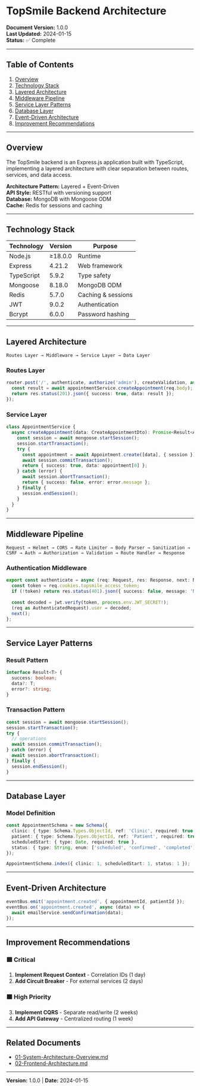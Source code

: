 # TopSmile Backend Architecture

**Document Version:** 1.0.0  
**Last Updated:** 2024-01-15  
**Status:** ✅ Complete

---

## Table of Contents

1. [Overview](#overview)
2. [Technology Stack](#technology-stack)
3. [Layered Architecture](#layered-architecture)
4. [Middleware Pipeline](#middleware-pipeline)
5. [Service Layer Patterns](#service-layer-patterns)
6. [Database Layer](#database-layer)
7. [Event-Driven Architecture](#event-driven-architecture)
8. [Improvement Recommendations](#improvement-recommendations)

---

## Overview

The TopSmile backend is an Express.js application built with TypeScript, implementing a layered architecture with clear separation between routes, services, and data access.

**Architecture Pattern:** Layered + Event-Driven  
**API Style:** RESTful with versioning support  
**Database:** MongoDB with Mongoose ODM  
**Cache:** Redis for sessions and caching

---

## Technology Stack

| Technology | Version | Purpose |
|------------|---------|---------|
| Node.js | ≥18.0.0 | Runtime |
| Express | 4.21.2 | Web framework |
| TypeScript | 5.9.2 | Type safety |
| Mongoose | 8.18.0 | MongoDB ODM |
| Redis | 5.7.0 | Caching & sessions |
| JWT | 9.0.2 | Authentication |
| Bcrypt | 6.0.0 | Password hashing |

---

## Layered Architecture

```
Routes Layer → Middleware → Service Layer → Data Layer
```

### Routes Layer

```typescript
router.post('/', authenticate, authorize('admin'), createValidation, async (req, res) => {
  const result = await appointmentService.createAppointment(req.body);
  return res.status(201).json({ success: true, data: result });
});
```

### Service Layer

```typescript
class AppointmentService {
  async createAppointment(data: CreateAppointmentDto): Promise<Result<Appointment>> {
    const session = await mongoose.startSession();
    session.startTransaction();
    try {
      const appointment = await Appointment.create([data], { session });
      await session.commitTransaction();
      return { success: true, data: appointment[0] };
    } catch (error) {
      await session.abortTransaction();
      return { success: false, error: error.message };
    } finally {
      session.endSession();
    }
  }
}
```

---

## Middleware Pipeline

```
Request → Helmet → CORS → Rate Limiter → Body Parser → Sanitization → CSRF → Auth → Authorization → Validation → Route Handler → Response
```

### Authentication Middleware

```typescript
export const authenticate = async (req: Request, res: Response, next: NextFunction) => {
  const token = req.cookies.topsmile_access_token;
  if (!token) return res.status(401).json({ success: false, message: 'Não autorizado' });
  
  const decoded = jwt.verify(token, process.env.JWT_SECRET!);
  (req as AuthenticatedRequest).user = decoded;
  next();
};
```

---

## Service Layer Patterns

### Result Pattern

```typescript
interface Result<T> {
  success: boolean;
  data?: T;
  error?: string;
}
```

### Transaction Pattern

```typescript
const session = await mongoose.startSession();
session.startTransaction();
try {
  // operations
  await session.commitTransaction();
} catch (error) {
  await session.abortTransaction();
} finally {
  session.endSession();
}
```

---

## Database Layer

### Model Definition

```typescript
const AppointmentSchema = new Schema({
  clinic: { type: Schema.Types.ObjectId, ref: 'Clinic', required: true },
  patient: { type: Schema.Types.ObjectId, ref: 'Patient', required: true },
  scheduledStart: { type: Date, required: true },
  status: { type: String, enum: ['scheduled', 'confirmed', 'completed'], default: 'scheduled' }
});

AppointmentSchema.index({ clinic: 1, scheduledStart: 1, status: 1 });
```

---

## Event-Driven Architecture

```typescript
eventBus.emit('appointment.created', { appointmentId, patientId });
eventBus.on('appointment.created', async (data) => {
  await emailService.sendConfirmation(data);
});
```

---

## Improvement Recommendations

### 🟥 Critical
1. **Implement Request Context** - Correlation IDs (1 day)
2. **Add Circuit Breaker** - For external services (2 days)

### 🟧 High Priority
3. **Implement CQRS** - Separate read/write (2 weeks)
4. **Add API Gateway** - Centralized routing (1 week)

---

## Related Documents

- [01-System-Architecture-Overview.md](./01-System-Architecture-Overview.md)
- [02-Frontend-Architecture.md](./02-Frontend-Architecture.md)

---

**Version:** 1.0.0 | **Date:** 2024-01-15

